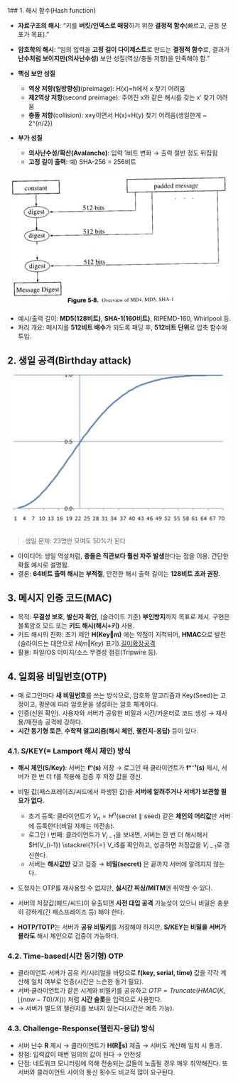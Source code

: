 1## 1. 해시 함수(Hash function)

- **자료구조의 해시**: “키를 **버킷/인덱스로 매핑**하기 위한 **결정적 함수**(빠르고, 균등 분포가 목표).”
- **암호학의 해시**: “임의 입력을 **고정 길이 다이제스트**로 만드는 **결정적 함수**로, 결과가 **난수처럼 보이지만(의사난수성)** 보안 성질(역상/충돌 저항)을 만족해야 함.”

- **핵심 보안 성질**
    - **역상 저항(일방향성)**(preimage): H(x)=h에서 x 찾기 어려움
    - **제2역상 저항**(second preimage): 주어진 x와 같은 해시를 갖는 x′ 찾기 어려움
    - **충돌 저항**(collision): x≠y이면서 H(x)=H(y) 찾기 어려움(생일한계 ~ 2^{n/2})
- **부가 성질**
    - **의사난수성/확산(Avalanche)**: 입력 1비트 변화 → 출력 절반 정도 뒤집힘
    - **고정 길이 출력**: 예) SHA-256 = 256비트

![](../../_image/2025-10-22-00-37-02.jpg)

- 예시/출력 길이: **MD5(128비트)**, **SHA-1(160비트)**, RIPEMD-160, Whirlpool 등.
- 처리 개요: 메시지를 **512비트 배수**가 되도록 패딩 후, **512비트 단위**로 압축 함수에 투입.

## 2. 생일 공격(Birthday attack)

![](../../_image/2025-10-22-00-35-25.jpg)
> 생일 문제: 23명만 모여도 50%가 된다

- 아이디어: 생일 역설처럼, **충돌은 직관보다 훨씬 자주 발생**한다는 점을 이용. 간단한 확률 예시로 설명됨.
- 결론: **64비트 출력 해시는 부적절**, 안전한 해시 출력 길이는 **128비트 초과 권장**.

## 3. 메시지 인증 코드(MAC)

- 목적: **무결성 보호**, **발신자 확인**, (슬라이드 기준) **부인방지**까지 목표로 제시. 구현은 블록암호 모드 또는 **키드 해시(해시+키)** 사용.
- 키드 해시의 진화: 초기 제안 **H(Key‖m)** 에는 약점이 지적되어, **HMAC**으로 발전(슬라이드는 대안으로 $H(m ‖ Key)$ 표기).[길이확장공격](길이확장공격.md)
- 활용: 파일/OS 이미지/소스 무결성 점검(Tripwire 등).

## 4. 일회용 비밀번호(OTP)

- 매 로그인마다 **새 비밀번호**를 쓰는 방식으로, 암호화 알고리즘과 Key(Seed)는 고정이고, 평문에 따라 암호문을 생성하는 암호 체계이다.
- 인증(신원 확인). 사용자와 서버가 공유한 비밀과 시간/카운터로 코드 생성 → 재사용/재전송 공격에 강하다.
- **시간 동기형 토큰**, **수학적 알고리즘(해시 체인, 챌린지-응답)** 등이 있다.

### 4.1. S/KEY(= Lamport 해시 체인) 방식

- **해시 체인(S/Key)**: 서버는 **fⁿ(s)** 저장 → 로그인 때 클라이언트가 **fⁿ⁻¹(s)** 제시, 서버가 한 번 더 f를 적용해 검증 후 저장 값을 갱신.
- 비밀 값(패스프레이즈/씨드에서 파생된 값)을 **서버에 알려주거나 서버가 보관할 필요가 없다.**
	- 초기 등록: 클라이언트가 $V_n = H^{n}(\text{secret} \parallel \text{seed})$ 같은 **체인의 머리값**만 서버에 등록한다(비밀 자체는 미전송).
	- 로그인 i 번째: 클라이언트가 $V_{i-1}$을 보내면, 서버는 한 번 더 해시해서 $H(V_{i-1}) \stackrel{?}{=} V_i$를 확인하고, 성공하면 저장값을 $V_{i-1}$로 갱신한다.
	- 서버는 **해시값만** 갖고 검증 → **비밀(secret)** 은 끝까지 서버에 알려지지 않는다.

- 도청자는 OTP를 재사용할 수 없지만, **실시간 피싱/MITM**엔 취약할 수 있다.
- 서버의 저장값(해드/씨드)이 유출되면 **사전 대입 공격** 가능성이 있으니 비밀은 충분히 강하게(긴 패스프레이즈 등) 해야 한다.
- **HOTP/TOTP**는 서버가 **공유 비밀키**를 저장해야 하지만, **S/KEY는 비밀을 서버가 몰라도** 해시 체인으로 검증이 가능하다.

### 4.2. Time-based(시간 동기형) OTP

- 클라이언트·서버가 공유 키/시리얼을 바탕으로 **f(key, serial, time)** 값을 각각 계산해 일치 여부로 인증(시간은 느슨한 동기 필요).
- 서버·클라이언트가 같은 시계와 비밀키를 공유하고 $OTP = Truncate(HMAC(K, ⌊(now−T0)/X⌋))$ 처럼 **시간 슬롯**을 입력으로 사용한다.
- → 서버가 별도의 챌린지를 보내지 않는다(시간은 예측 가능).

### 4.3. Challenge-Response(**챌린지-응답**) 방식

- 서버 난수 **R** 제시 → 클라이언트가 **H(R‖s)** 제출 → 서버도 계산해 일치 시 통과.
- 장점: 입력값이 매번 임의의 값이 된다 → 안전성
- 단점: 네트워크 모니터링에 의해 전송되는 값들이 노출될 경우 매우 취약해진다. 또 서버와 클라이언트 사이의 통신 횟수도 비교적 많이 요구된다.